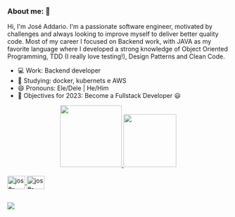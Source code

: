 ### About me: 👋

Hi, I'm José Addario. I'm a passionate software engineer, motivated by challenges and always looking to improve myself to deliver better quality code. Most of my career I focused on Backend work, with JAVA as my favorite language where I developed a strong knowledge of Object Oriented Programming, TDD (I really love testing!), Design Patterns and Clean Code.

- 💻 Work: Backend developer
- 🔭 Studying: docker, kubernets e AWS
- 😄 Pronouns: Ele/Dele | He/Him
- 📑 Objectives for 2023: Become a Fullstack Developer 😃

<!--Github Stats-->
<div align="center">
  <a href="https://github.com/jaddario">
  <img height="140em" src="https://github-readme-stats.vercel.app/api?username=jaddario&show_icons=true&theme=radical&include_all_commits=true&count_private=true"/>
  <img height="120em" src="https://github-readme-stats.vercel.app/api/top-langs/?username=jaddario&layout=compact&langs_count=7&theme=radical"/>
</div>
  
<div style="display: inline_block"><br>
  <img align="center" alt="jose-java" height="30" width="40" src="https://cdn.jsdelivr.net/gh/devicons/devicon/icons/java/java-original.svg" />
  <img align="center" alt="jose-spring" height="30" width="40" src="https://cdn.jsdelivr.net/gh/devicons/devicon/icons/spring/spring-original-wordmark.svg"  />
</div>

##

<div>
    <a href="https://www.linkedin.com/in/joseaddario/" target="_blank"><img src="https://img.shields.io/badge/LinkedIn-0077B5?style=for-the-badge&logo=linkedin&logoColor=white" target="_blank"></a>
</div>
